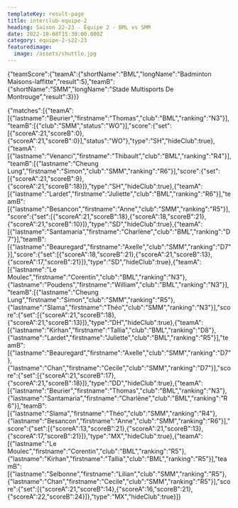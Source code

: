 ```yaml
---
templateKey: result-page
title: interclub-equipe-2
heading: Saison 22-23 - Équipe 2 - BML vs SMM
date: 2022-10-08T15:30:00.000Z
category: equipe-2-s22-23
featuredimage:
  image: /assets/shuttle.jpg
---
```


<teamscoreboard>{"teamScore":{"teamA":{"shortName":"BML","longName":"Badminton Maisons-laffitte","result":5},"teamB":{"shortName":"SMM","longName":"Stade Multisports De Montrouge","result":3}}}</teamscoreboard>

<scoreboard>{"matches":[{"teamA":[{"lastname":"Beurier","firstname":"Thomas","club":"BML","ranking":"N3"}],"teamB":[{"club":"SMM","status":"WO"}],"score":{"set":[{"scoreA":21,"scoreB":0},{"scoreA":21,"scoreB":0}],"status":"WO"},"type":"SH","hideClub":true},{"teamA":[{"lastname":"Venanci","firstname":"Thibault","club":"BML","ranking":"R4"}],"teamB":[{"lastname":"Cheung Lung","firstname":"Simon","club":"SMM","ranking":"R6"}],"score":{"set":[{"scoreA":21,"scoreB":9},{"scoreA":21,"scoreB":18}]},"type":"SH","hideClub":true},{"teamA":[{"lastname":"Lardet","firstname":"Juliette","club":"BML","ranking":"R6"}],"teamB":[{"lastname":"Besancon","firstname":"Anne","club":"SMM","ranking":"R5"}],"score":{"set":[{"scoreA":21,"scoreB":18},{"scoreA":18,"scoreB":21},{"scoreA":21,"scoreB":10}]},"type":"SD","hideClub":true},{"teamA":[{"lastname":"Santamaria","firstname":"Charlène","club":"BML","ranking":"D7"}],"teamB":[{"lastname":"Beauregard","firstname":"Axelle","club":"SMM","ranking":"D7"}],"score":{"set":[{"scoreA":18,"scoreB":21},{"scoreA":21,"scoreB":13},{"scoreA":17,"scoreB":21}]},"type":"SD","hideClub":true},{"teamA":[{"lastname":"Le Moulec","firstname":"Corentin","club":"BML","ranking":"N3"},{"lastname":"Poudens","firstname":"William","club":"BML","ranking":"N3"}],"teamB":[{"lastname":"Cheung Lung","firstname":"Simon","club":"SMM","ranking":"R5"},{"lastname":"Slama","firstname":"Théo","club":"SMM","ranking":"N3"}],"score":{"set":[{"scoreA":21,"scoreB":18},{"scoreA":21,"scoreB":13}]},"type":"DH","hideClub":true},{"teamA":[{"lastname":"Kirhan","firstname":"Tallia","club":"BML","ranking":"D8"},{"lastname":"Lardet","firstname":"Juliette","club":"BML","ranking":"R5"}],"teamB":[{"lastname":"Beauregard","firstname":"Axelle","club":"SMM","ranking":"D7"},{"lastname":"Chan","firstname":"Cecile","club":"SMM","ranking":"D7"}],"score":{"set":[{"scoreA":21,"scoreB":17},{"scoreA":21,"scoreB":18}]},"type":"DD","hideClub":true},{"teamA":[{"lastname":"Beurier","firstname":"Thomas","club":"BML","ranking":"N3"},{"lastname":"Santamaria","firstname":"Charlène","club":"BML","ranking":"R6"}],"teamB":[{"lastname":"Slama","firstname":"Théo","club":"SMM","ranking":"R4"},{"lastname":"Besancon","firstname":"Anne","club":"SMM","ranking":"R6"}],"score":{"set":[{"scoreA":13,"scoreB":21},{"scoreA":21,"scoreB":13},{"scoreA":17,"scoreB":21}]},"type":"MX","hideClub":true},{"teamA":[{"lastname":"Le Moulec","firstname":"Corentin","club":"BML","ranking":"R5"},{"lastname":"Kirhan","firstname":"Tallia","club":"BML","ranking":"R5"}],"teamB":[{"lastname":"Selbonne","firstname":"Lilian","club":"SMM","ranking":"R5"},{"lastname":"Chan","firstname":"Cecile","club":"SMM","ranking":"R5"}],"score":{"set":[{"scoreA":21,"scoreB":14},{"scoreA":16,"scoreB":21},{"scoreA":22,"scoreB":24}]},"type":"MX","hideClub":true}]}</scoreboard>